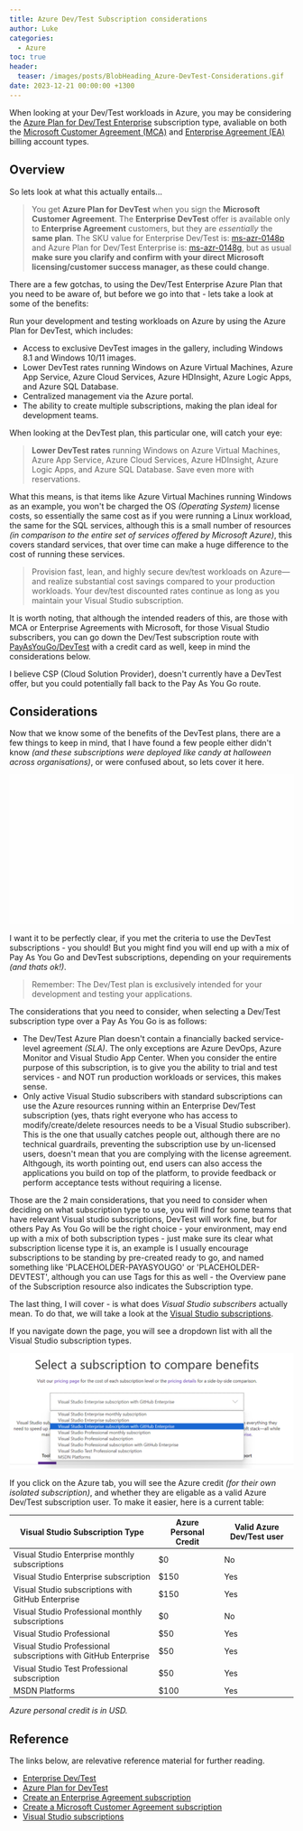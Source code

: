 ```yaml
---
title: Azure Dev/Test Subscription considerations
author: Luke
categories:
  - Azure
toc: true
header:
  teaser: /images/posts/BlobHeading_Azure-DevTest-Considerations.gif
date: 2023-12-21 00:00:00 +1300
---
```


When looking at your Dev/Test workloads in Azure, you may be considering the [Azure Plan for Dev/Test Enterprise](https://azure.microsoft.com/en-us/pricing/offers/ms-azr-0148p?WT.mc_id=AZ-MVP-5004796) subscription type, avaliable on both the [Microsoft Customer Agreement (MCA)](https://learn.microsoft.com/azure/cost-management-billing/understand/mca-overview?WT.mc_id=AZ-MVP-5004796) and [Enterprise Agreement (EA)](https://www.microsoft.com/en-us/licensing/licensing-programs/enterprise?WT.mc_id=AZ-MVP-5004796) billing account types.

## Overview

So lets look at what this actually entails...

> You get **Azure Plan for DevTest** when you sign the **Microsoft Customer Agreement**. The **Enterprise DevTest** offer is available only to **Enterprise Agreement** customers, but they are *essentially* the **same plan**. The SKU value for Enterprise Dev/Test is: [ms-azr-0148p](https://azure.microsoft.com/en-in/pricing/offers/ms-azr-0148p?WT.mc_id=AZ-MVP-5004796) and Azure Plan for Dev/Test Enterprise is: [ms-azr-0148g](https://azure.microsoft.com/pricing/offers/ms-azr-0148g?WT.mc_id=AZ-MVP-5004796), but as usual **make sure you clarify and confirm with your direct Microsoft licensing/customer success manager, as these could change**.

There are a few gotchas, to using the Dev/Test Enterprise Azure Plan that you need to be aware of, but before we go into that - lets take a look at some of the benefits:

Run your development and testing workloads on Azure by using the Azure Plan for DevTest, which includes:

* Access to exclusive DevTest images in the gallery, including Windows 8.1 and Windows 10/11 images.
* Lower DevTest rates running Windows on Azure Virtual Machines, Azure App Service, Azure Cloud Services, Azure HDInsight, Azure Logic Apps, and Azure SQL Database.
* Centralized management via the Azure portal.
* The ability to create multiple subscriptions, making the plan ideal for development teams.

When looking at the DevTest plan, this particular one, will catch your eye:

> **Lower DevTest rates** running Windows on Azure Virtual Machines, Azure App Service, Azure Cloud Services, Azure HDInsight, Azure Logic Apps, and Azure SQL Database. Save even more with reservations.

What this means, is that items like Azure Virtual Machines running Windows as an example, you won't be charged the OS *(Operating System)* license costs, so essentially the same cost as if you were running a Linux workload, the same for the SQL services, although this is a small number of resources *(in comparison to the entire set of services offered by Microsoft Azure)*, this covers standard services, that over time can make a huge difference to the cost of running these services.

> Provision fast, lean, and highly secure dev/test workloads on Azure—and realize substantial cost savings compared to your production workloads. Your dev/test discounted rates continue as long as you maintain your Visual Studio subscription.

It is worth noting, that although the intended readers of this, are those with MCA or Enterprise Agreements with Microsoft, for those Visual Studio subscribers, you can go down the Dev/Test subscription route with [PayAsYouGo/DevTest](https://azure.microsoft.com/en-gb/pricing/offers/ms-azr-0023p/?WT.mc_id=AZ-MVP-5004796) with a credit card as well, keep in mind the considerations below.

I believe CSP (Cloud Solution Provider), doesn't currently have a DevTest offer, but you could potentially fall back to the Pay As You Go route.

## Considerations

Now that we know some of the benefits of the DevTest plans, there are a few things to keep in mind, that I have found a few people either didn't know *(and these subscriptions were deployed like candy at halloween across organisations)*, or were confused about, so lets cover it here.

![VisualStudio Subscription Types](/images/posts/BlobHeading_Azure-DevTest-Considerations.gif)

I want it to be perfectly clear, if you met the criteria to use the DevTest subscriptions - you should! But you might find you will end up with a mix of Pay As You Go and DevTest subscriptions, depending on your requirements *(and thats ok!)*.

> Remember: The Dev/Test plan is exclusively intended for your development and testing your applications.

The considerations that you need to consider, when selecting a Dev/Test subscription type over a Pay As You Go is as follows:

* The Dev/Test Azure Plan doesn't contain a financially backed service-level agreement *(SLA)*. The only exceptions are Azure DevOps, Azure Monitor and Visual Studio App Center. When you consider the entire purpose of this subscription, is to give you the ability to trial and test services - and NOT run production workloads or services, this makes sense.
* Only active Visual Studio subscribers with standard subscriptions can use the Azure resources running within an Enterprise Dev/Test subscription (yes, thats right everyone who has access to modify/create/delete resources needs to be a Visual Studio subscriber). This is the one that usually catches people out, although there are no technical guardrails, preventing the subscription use by un-licensed users, doesn't mean that you are complying with the license agreement. Althgough, its worth pointing out, end users can also access the applications you build on top of the platform, to provide feedback or perform acceptance tests without requiring a license.

Those are the 2 main considerations, that you need to consider when deciding on what subscription type to use, you will find for some teams that have relevant Visual studio subscriptions, DevTest will work fine, but for others Pay As You Go will be the right choice - your environment, may end up with a mix of both subscription types - just make sure its clear what subscription license type it is, an example is I usually encourage subscriptions to be standing by pre-created ready to go, and named something like 'PLACEHOLDER-PAYASYOUGO' or 'PLACEHOLDER-DEVTEST', although you can use Tags for this as well - the Overview pane of the Subscription resource also indicates the Subscription type.

The last thing, I will cover - is what does *Visual Studio subscribers* actually mean. To do that, we will take a look at the [Visual Studio subscriptions](https://visualstudio.microsoft.com/subscriptions?WT.mc_id=AZ-MVP-5004796).

If you navigate down the page, you will see a dropdown list with all the Visual Studio subscription types.

![VisualStudio Subscription Types](/images/posts/VisualStudio_Subscription-Types.png)

If you click on the Azure tab, you will see the Azure credit *(for their own isolated subscription)*, and whether they are eligable as a valid Azure Dev/Test subscription user. To make it easier, here is a current table:

| **Visual Studio Subscription Type**                             | **Azure Personal Credit** | **Valid Azure Dev/Test user** |
|-----------------------------------------------------------------|---------------------------|-------------------------------|
| Visual Studio Enterprise monthly subscriptions                  | $0                        | No                            |
| Visual Studio Enterprise subscription                           | $150                      | Yes                           |
| Visual Studio subscriptions with GitHub Enterprise              | $150                      | Yes                           |
| Visual Studio Professional monthly subscriptions                | $0                        | No                            |
|  Visual Studio Professional                                     | $50                       | Yes                           |
| Visual Studio Professional subscriptions with GitHub Enterprise | $50                       | Yes                           |
| Visual Studio Test Professional subscription                    | $50                       | Yes                           |
| MSDN Platforms                                                  | $100                      | Yes                           |

*Azure personal credit is in USD.*

## Reference

The links below, are relevative reference material for further reading.

* [Enterprise Dev/Test](https://azure.microsoft.com/en-us/pricing/offers/ms-azr-0148p?WT.mc_id=AZ-MVP-5004796)
* [Azure Plan for DevTest](https://azure.microsoft.com/pricing/offers/ms-azr-0148g?WT.mc_id=AZ-MVP-5004796)
* [Create an Enterprise Agreement subscription](https://learn.microsoft.com/azure/cost-management-billing/manage/create-enterprise-subscription?WT.mc_id=AZ-MVP-5004796)
* [Create a Microsoft Customer Agreement subscription](https://learn.microsoft.com/en-us/azure/cost-management-billing/manage/create-subscription?WT.mc_id=AZ-MVP-5004796)
* [Visual Studio subscriptions](https://visualstudio.microsoft.com/subscriptions?WT.mc_id=AZ-MVP-5004796)
